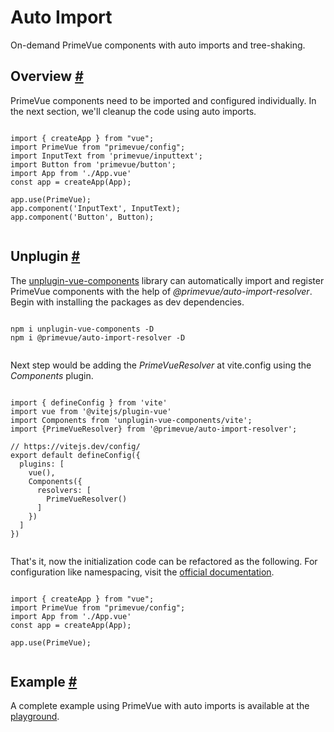 # Auto Import

On-demand PrimeVue components with auto imports and tree-shaking.

## Overview [#](https://primevue.org/autoimport/#overview)

PrimeVue components need to be imported and configured individually. In the next section, we'll cleanup the code using auto imports.

```

import { createApp } from "vue";
import PrimeVue from "primevue/config";
import InputText from 'primevue/inputtext';
import Button from 'primevue/button';
import App from './App.vue'
const app = createApp(App);

app.use(PrimeVue);
app.component('InputText', InputText);
app.component('Button', Button);


```

## Unplugin [#](https://primevue.org/autoimport/#unplugin)

The [unplugin-vue-components](https://github.com/unplugin/unplugin-vue-components) library can automatically import and register PrimeVue components with the help of *@primevue/auto-import-resolver*. Begin with installing the packages as dev dependencies.

```

npm i unplugin-vue-components -D
npm i @primevue/auto-import-resolver -D


```

Next step would be adding the *PrimeVueResolver* at vite.config using the *Components* plugin.

```

import { defineConfig } from 'vite'
import vue from '@vitejs/plugin-vue'
import Components from 'unplugin-vue-components/vite';
import {PrimeVueResolver} from '@primevue/auto-import-resolver';

// https://vitejs.dev/config/
export default defineConfig({
  plugins: [
    vue(),
    Components({
      resolvers: [
        PrimeVueResolver()
      ]
    })
  ]
})


```

That's it, now the initialization code can be refactored as the following. For configuration like namespacing, visit the [official documentation](https://github.com/unplugin/unplugin-vue-components?tab=readme-ov-file#configuration).

```

import { createApp } from "vue";
import PrimeVue from "primevue/config";
import App from './App.vue'
const app = createApp(App);

app.use(PrimeVue);


```

## Example [#](https://primevue.org/autoimport/#example)

A complete example using PrimeVue with auto imports is available at the [playground](https://primevue.org/playground).